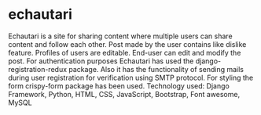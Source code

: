 # echautari
Echautari is a site for sharing content where multiple users can share content and follow each other. Post made by the user contains like dislike feature. Profiles of users are editable. End-user can edit and modify the post. For authentication purposes Echautari has used the django- registration-redux package. Also it has the functionality of sending mails during user registration for verification using SMTP protocol. For styling the form crispy-form package has been used. Technology used:
Django Framework, Python,
HTML, CSS, JavaScript, Bootstrap, Font awesome, MySQL

